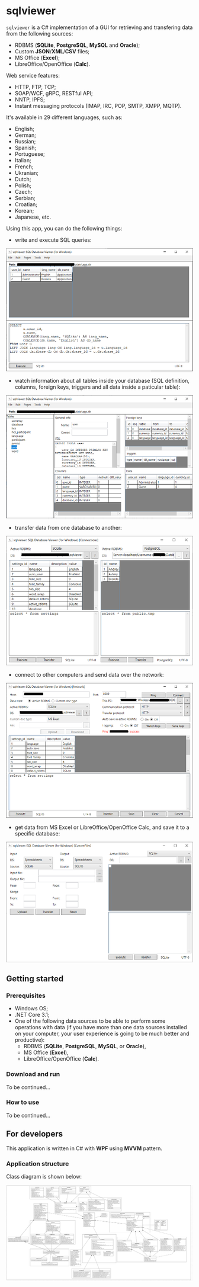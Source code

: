 # sqlviewer 

`sqlviewer` is a C# implementation of a GUI for retrieving and transfering data from the following sources: 
- RDBMS (**SQLite**, **PostgreSQL**, **MySQL** and **Oracle**);  
- Custom **JSON**/**XML**/**CSV** files; 
- MS Office (**Excel**); 
- LibreOffice/OpenOffice (**Calc**). 

Web service features: 
- HTTP, FTP, TCP; 
- SOAP/WCF, gRPC, RESTful API; 
- NNTP, IPFS; 
- Instant messaging protocols (IMAP, IRC, POP, SMTP, XMPP, MQTP). 

It's available in 29 different languages, such as: 
- English;
- German;
- Russian;
- Spanish;
- Portuguese;
- Italian;
- French;
- Ukranian;
- Dutch;
- Polish;
- Czech;
- Serbian;
- Croatian;
- Korean;
- Japanese, etc. 

<!--
Add some more languages: 
- Arabic; 
- Catalan; 
- Chinese (simplified); 
- Chinese (traditional); 
- Estonian; 
- Filipino; 
- Finnish; 
- Hebrew; 
- Hindi; 
- Hungarian; 
- Icelandic; 
- Irish; 
- Kyrgyz; 
- Latvian; 
- Lithuanian; 
- Maltese; 
- Mongolian; 
- Nepali; 
- Persian; 
- Thai; 
- Uzbek;  
- Vietnamese;  
- Welsh; 
- Yidish. 
-->

Using this app, you can do the following things: 

- write and execute SQL queries:

![Example (UI, query)](docs/img/ui_query.png)

- watch information about all tables inside your database (SQL definition, columns, foreign keys, triggers and all data inside a paticular table): 

![Example (UI, tables)](docs/img/ui_tables.png)

- transfer data from one database to another:

![Example (UI, connections)](docs/img/ui_connections.png)

- connect to other computers and send data over the network:

![Example (UI, network)](docs/img/ui_network.png)

- get data from MS Excel or LibreOffice/OpenOffice Calc, and save it to a specific database: 

![Example (UI, custom files)](docs/img/custom_files.png)

## Getting started 

### Prerequisites 

- Windows OS; 
- .NET Core 3.1; 
- One of the following data sources to be able to perform some operations with data (if you have more than one data sources installed on your computer, your user experience is going to be much better and productive): 
    - RDBMS (**SQLite**, **PostgreSQL**, **MySQL**, or **Oracle**), 
    - MS Office (**Excel**), 
    - LibreOffice/OpenOffice (**Calc**). 

### Download and run 

To be continued... 

### How to use 

<!--
- Running the application; 
- Configuration; 
- User manual. 
-->

To be continued... 

## For developers 

This application is written in C# with **WPF** using **MVVM** pattern. 

### Application structure 

Class diagram is shown below:

![Example (UI, query)](docs/img/sqlviewer_diagram.png)
